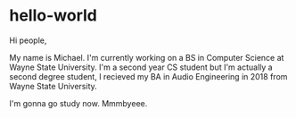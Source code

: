 # hello-world

Hi people,

My name is Michael. I'm currently working on a BS in Computer Science at Wayne State University. I'm a second year CS student but I'm actually a second degree student, I recieved my BA in Audio Engineering in 2018 from Wayne State University.

I'm gonna go study now. Mmmbyeee.
